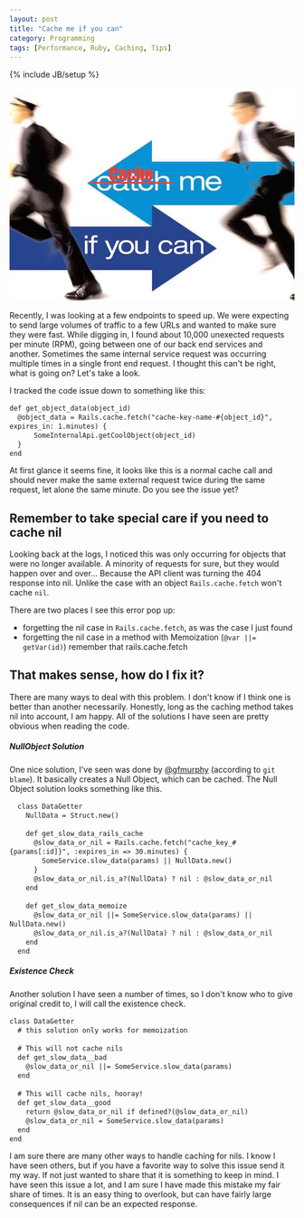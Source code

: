 ```yaml
---
layout: post
title: "Cache me if you can"
category: Programming
tags: [Performance, Ruby, Caching, Tips]
---
```

{% include JB/setup %}

![image](/assets/img/cache-me-if-you-can-poster.jpg)

Recently, I was looking at a few endpoints to speed up. We were expecting to send large volumes of traffic to a few URLs and wanted to make sure they were fast. While digging in, I found about 10,000 unexected requests per minute (RPM), going between one of our back end services and another. Sometimes the same internal service request was occurring multiple times in a single front end request. I thought this can't be right, what is going on? Let's take a look.

I tracked the code issue down to something like this:

    def get_object_data(object_id)
      @object_data = Rails.cache.fetch("cache-key-name-#{object_id}", expires_in: 1.minutes) {
          SomeInternalApi.getCoolObject(object_id)
      }
    end

At first glance it seems fine, it looks like this is a normal cache call and should never make the same external request twice during the same request, let alone the same minute. Do you see the issue yet?

## Remember to take special care if you need to cache nil

Looking back at the logs, I noticed this was only occurring for objects that were no longer available. A minority of requests for sure, but they would happen over and over... Because the API client was turning the 404 response into nil. Unlike the case with an object `Rails.cache.fetch` won't cache `nil`.

There are two places I see this error pop up:

* forgetting the nil case in `Rails.cache.fetch`, as was the case I just found
* forgetting the nil case in a method with Memoization (`@var ||= getVar(id)`)
remember that rails.cache.fetch

## That makes sense, how do I fix it?

There are many ways to deal with this problem. I don't know if I think one is better than another necessarily. Honestly, long as the caching method takes nil into account, I am happy. All of the solutions I have seen are pretty obvious when reading the code.


##### NullObject Solution

One nice solution, I've seen was done by [@gfmurphy](https://twitter.com/gfmurphy) (according to `git blame`). It basically creates a Null Object, which can be cached. The Null Object solution looks something like this.

      class DataGetter
        NullData = Struct.new()
     
        def get_slow_data_rails_cache
          @slow_data_or_nil = Rails.cache.fetch("cache_key_#{params[:id]}", :expires_in => 30.minutes) {
            SomeService.slow_data(params) || NullData.new()
          }
          @slow_data_or_nil.is_a?(NullData) ? nil : @slow_data_or_nil
        end
     
        def get_slow_data_memoize
          @slow_data_or_nil ||= SomeService.slow_data(params) || NullData.new()
          @slow_data_or_nil.is_a?(NullData) ? nil : @slow_data_or_nil
        end
      end

##### Existence Check 
Another solution I have seen a number of times, so I don't know who to give original credit to, I will call the existence check.
 
    class DataGetter
      # this solution only works for memoization
     
      # This will not cache nils
      def get_slow_data__bad
        @slow_data_or_nil ||= SomeService.slow_data(params)
      end
     
      # This will cache nils, hooray!
      def get_slow_data__good
        return @slow_data_or_nil if defined?(@slow_data_or_nil)
        @slow_data_or_nil = SomeService.slow_data(params)
      end
    end
 
I am sure there are many other ways to handle caching for nils. I know I have seen others, but if you have a favorite way to solve this issue send it my way. If not just wanted to share that it is something to keep in mind. I have seen this issue a lot, and I am sure I have made this mistake my fair share of times. It is an easy thing to overlook, but can have fairly large consequences if nil can be an expected response.
